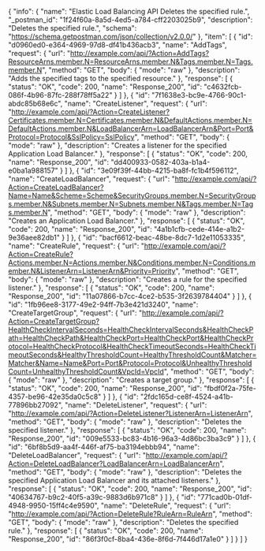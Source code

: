 {
  "info": {
    "name": "Elastic Load Balancing API Deletes the specified rule.",
    "_postman_id": "1f24f60a-8a5d-4ed5-a784-cff2203025b9",
    "description": "Deletes the specified rule.",
    "schema": "https://schema.getpostman.com/json/collection/v2.0.0/"
  },
  "item": [
    {
      "id": "d0960ed0-e364-4969-97d8-df41b436acb3",
      "name": "AddTags",
      "request": {
        "url": "http://example.com/api/?Action=AddTags?ResourceArns.member.N=ResourceArns.member.N&Tags.member.N=Tags.member.N",
        "method": "GET",
        "body": {
          "mode": "raw"
        },
        "description": "Adds the specified tags to the specified resource."
      },
      "response": [
        {
          "status": "OK",
          "code": 200,
          "name": "Response_200",
          "id": "c4632fcb-086f-4b96-87fc-288f78ff5a22"
        }
      ]
    },
    {
      "id": "7f1638e3-bc9e-4766-90c1-abdc85b68e6c",
      "name": "CreateListener",
      "request": {
        "url": "http://example.com/api/?Action=CreateListener?Certificates.member.N=Certificates.member.N&DefaultActions.member.N=DefaultActions.member.N&LoadBalancerArn=LoadBalancerArn&Port=Port&Protocol=Protocol&SslPolicy=SslPolicy",
        "method": "GET",
        "body": {
          "mode": "raw"
        },
        "description": "Creates a listener for the specified Application Load Balancer."
      },
      "response": [
        {
          "status": "OK",
          "code": 200,
          "name": "Response_200",
          "id": "dd400933-0582-403a-b1a4-e0ba1a988157"
        }
      ]
    },
    {
      "id": "3e09f39f-44bb-4215-ba8f-fc1b4f596112",
      "name": "CreateLoadBalancer",
      "request": {
        "url": "http://example.com/api/?Action=CreateLoadBalancer?Name=Name&Scheme=Scheme&SecurityGroups.member.N=SecurityGroups.member.N&Subnets.member.N=Subnets.member.N&Tags.member.N=Tags.member.N",
        "method": "GET",
        "body": {
          "mode": "raw"
        },
        "description": "Creates an Application Load Balancer."
      },
      "response": [
        {
          "status": "OK",
          "code": 200,
          "name": "Response_200",
          "id": "4a1b1cfb-cede-414e-a1b2-9e36aee82db1"
        }
      ]
    },
    {
      "id": "bacf6612-beac-48be-8dc7-1d2e11053335",
      "name": "CreateRule",
      "request": {
        "url": "http://example.com/api/?Action=CreateRule?Actions.member.N=Actions.member.N&Conditions.member.N=Conditions.member.N&ListenerArn=ListenerArn&Priority=Priority",
        "method": "GET",
        "body": {
          "mode": "raw"
        },
        "description": "Creates a rule for the specified listener."
      },
      "response": [
        {
          "status": "OK",
          "code": 200,
          "name": "Response_200",
          "id": "11a07866-b7cc-4ce2-b535-3f2639784404"
        }
      ]
    },
    {
      "id": "1fb96ee8-3177-49e2-94ff-7b3e421d3240",
      "name": "CreateTargetGroup",
      "request": {
        "url": "http://example.com/api/?Action=CreateTargetGroup?HealthCheckIntervalSeconds=HealthCheckIntervalSeconds&HealthCheckPath=HealthCheckPath&HealthCheckPort=HealthCheckPort&HealthCheckProtocol=HealthCheckProtocol&HealthCheckTimeoutSeconds=HealthCheckTimeoutSeconds&HealthyThresholdCount=HealthyThresholdCount&Matcher=Matcher&Name=Name&Port=Port&Protocol=Protocol&UnhealthyThresholdCount=UnhealthyThresholdCount&VpcId=VpcId",
        "method": "GET",
        "body": {
          "mode": "raw"
        },
        "description": "Creates a target group."
      },
      "response": [
        {
          "status": "OK",
          "code": 200,
          "name": "Response_200",
          "id": "fbdf0f2a-75fe-4357-be96-42e35da0c5c8"
        }
      ]
    },
    {
      "id": "2fdc165d-ce8f-4524-a41b-77896bb27092",
      "name": "DeleteListener",
      "request": {
        "url": "http://example.com/api/?Action=DeleteListener?ListenerArn=ListenerArn",
        "method": "GET",
        "body": {
          "mode": "raw"
        },
        "description": "Deletes the specified listener."
      },
      "response": [
        {
          "status": "OK",
          "code": 200,
          "name": "Response_200",
          "id": "009e5533-bc83-4b16-96a3-4d86bc3ba3c9"
        }
      ]
    },
    {
      "id": "6bf8b5d9-aa4f-446f-af75-ba3194ebbb94",
      "name": "DeleteLoadBalancer",
      "request": {
        "url": "http://example.com/api/?Action=DeleteLoadBalancer?LoadBalancerArn=LoadBalancerArn",
        "method": "GET",
        "body": {
          "mode": "raw"
        },
        "description": "Deletes the specified Application Load Balancer and its attached listeners."
      },
      "response": [
        {
          "status": "OK",
          "code": 200,
          "name": "Response_200",
          "id": "40634767-b9c2-40f5-a39c-9883d6b971c8"
        }
      ]
    },
    {
      "id": "771cad0b-01df-4948-9950-15ff4c4e9590",
      "name": "DeleteRule",
      "request": {
        "url": "http://example.com/api/?Action=DeleteRule?RuleArn=RuleArn",
        "method": "GET",
        "body": {
          "mode": "raw"
        },
        "description": "Deletes the specified rule."
      },
      "response": [
        {
          "status": "OK",
          "code": 200,
          "name": "Response_200",
          "id": "86f3f0cf-8ba4-436e-8f6d-7f446d17a1e0"
        }
      ]
    }
  ]
}